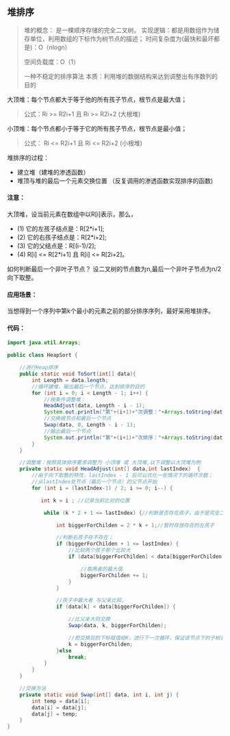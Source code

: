  堆排序
---
> 堆的概念：
> 是一棵顺序存储的完全二叉树。
> 实现逻辑：都是用数组作为储存单位，利用数组的下标作为树节点的描述；
> 时间复杂度为(最快和最坏都是)：O（nlogn）
>
> 空间负载度：O（1）
>
> 一种不稳定的排序算法
> 本质：利用堆的数据结构来达到调整出有序数列的目的

大顶堆：每个节点都大于等于他的所有孩子节点，根节点是最大值；
> 公式：Ri >= R2i+1 且 Ri >= R2i+2 (大根堆)

小顶堆：每个节点都小于等于它的所有孩子节点，根节点是最小值；
> 公式： Ri <= R2i+1 且 Ri <= R2i+2 (小根堆)

堆排序的过程：
+ 建立堆（建堆的渗透函数）
+ 堆顶与堆的最后一个元素交换位置 （反复调用的渗透函数实现排序的函数)


#### 注意：
大顶堆，设当前元素在数组中以R[i]表示，那么，
+ (1) 它的左孩子结点是：R[2*i+1];
+ (2) 它的右孩子结点是：R[2*i+2];
+ (3) 它的父结点是：R[(i-1)/2];
+ (4) R[i] <= R[2*i+1] 且 R[i] <= R[2i+2]。

如何判断最后一个非叶子节点？
设二叉树的节点数为n,最后一个非叶子节点为n/2向下取整。


#### 应用场景：
当想得到一个序列中第k个最小的元素之前的部分排序序列，最好采用堆排序。

#### 代码：
```java
import java.util.Arrays;

public class HeapSort {

    //进行Heap排序
    public static void ToSort(int[] data){
        int Length = data.length;
        //循环建堆，输出最后一个节点，达到排序的目的
        for (int i = 0; i < Length - 1; i++) {
            //按条件调整堆：
            HeadAdjust(data, Length - i - 1);
            System.out.println("第"+(i+1)+"次调整："+Arrays.toString(data));
            //交换根节点和最后一个节点
            Swap(data, 0, Length - i - 1);
            //输出最后一个节点
            System.out.println("第"+(i+1)+"次排序："+Arrays.toString(data));
        }
    }

    //调整堆：按照具体排序要求调整为 小顶堆 或 大顶堆,以下调整以大顶堆为例
    private static void HeadAdjust(int[] data,int lastIndex)  {
        //由于向下取整的特性，lastIndex - 1 后可以优化一些情况下的循环次数；
        //从lastIndex处节点（最后一个节点）的父节点开始
        for (int i = (lastIndex-1) / 2; i >= 0; i--) {

           int k = i ; //记录当前比对的位置

            while (k * 2 + 1 <= lastIndex) {//判断是否存在孩子，由于是完全二叉树，不存在左孩子为空，右孩子存在的情况；

                int biggerForChilden = 2 * k + 1;//暂时存放存在的左孩子

                //判断右孩子存不存在；
                if (biggerForChilden + 1 <= lastIndex) {
                    //比较两个孩子那个比较大
                    if (data[biggerForChilden] < data[biggerForChilden + 1]) {

                        //取两者的最大值
                        biggerForChilden += 1;
                    }
                }

                //孩子中最大者 与父亲比较，
                if (data[k] < data[biggerForChilden]) {

                    //比父亲大则交换
                    Swap(data, k, biggerForChilden);

                    //把交换后的下标赋值给K，进行下一次循环，保证该节点下的子树满足条件
                    k = biggerForChilden;
                }else
                    break;
            }
        }
    }

    //交换方法
    private static void Swap(int[] data, int i, int j) {
        int temp = data[i];
        data[i] = data[j];
        data[j] = temp;
    }
}

```





